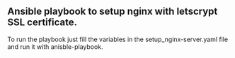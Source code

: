 ## Ansible playbook to setup nginx with letscrypt SSL certificate.

To run the playbook just fill the variables in the setup_nginx-server.yaml file and run it with anisble-playbook.
